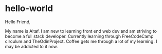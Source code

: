 # hello-world

Hello Friend,

My name is Altaf. I am new to learning front end web dev and am striving to become a full stack developer.
Currently learning through FreeCodeCamp circulum and TheOdinProject.
Coffee gets me through a lot of my learning. I may be addicted to it now.
